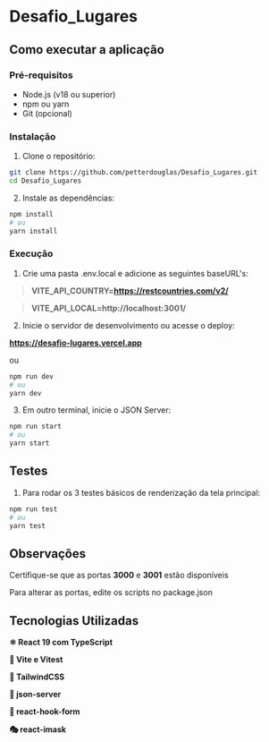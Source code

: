 # Desafio_Lugares

## Como executar a aplicação

### Pré-requisitos

- Node.js (v18 ou superior)
- npm ou yarn
- Git (opcional)

### Instalação

1. Clone o repositório:

```bash
git clone https://github.com/petterdouglas/Desafio_Lugares.git
cd Desafio_Lugares
```

2. Instale as dependências:

```bash
npm install
# ou
yarn install
```

### Execução

1. Crie uma pasta .env.local e adicione as seguintes baseURL's:

> **VITE_API_COUNTRY=https://restcountries.com/v2/**

> **VITE_API_LOCAL=http://localhost:3001/**

2. Inicie o servidor de desenvolvimento ou acesse o deploy:

**https://desafio-lugares.vercel.app**

ou

```bash
npm run dev
# ou
yarn dev
```

3. Em outro terminal, inicie o JSON Server:

```bash
npm run start
# ou
yarn start
```

## Testes

1. Para rodar os 3 testes básicos de renderização da tela principal:

```bash
npm run test
# ou
yarn test
```

## Observações

Certifique-se que as portas **3000** e **3001** estão disponíveis

Para alterar as portas, edite os scripts no package.json

## Tecnologias Utilizadas

**⚛️ React 19 com TypeScript**

**🚀 Vite e Vitest**

**💨 TailwindCSS**

**📡 json-server**

**📝 react-hook-form**

**🎭 react-imask**
